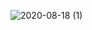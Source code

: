 ![2020-08-18 (1)](https://user-images.githubusercontent.com/56133988/90444697-f7fa2380-e0fb-11ea-893e-3fe461a215a7.png)
